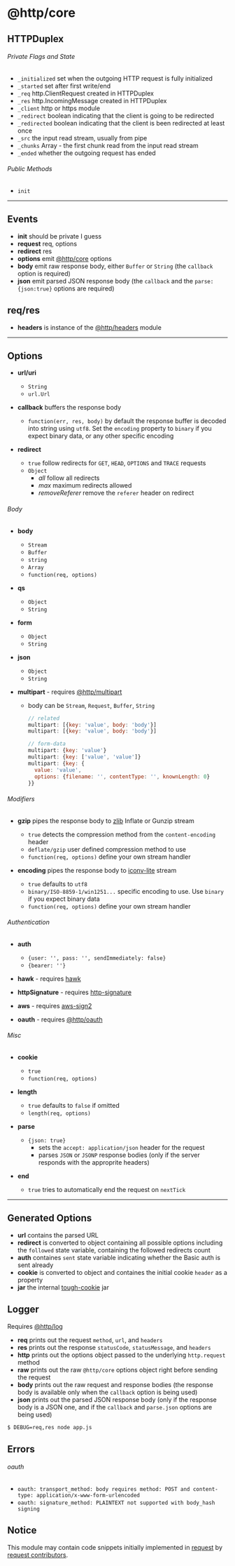 
# @http/core

## HTTPDuplex

###### Private Flags and State

- `_initialized` set when the outgoing HTTP request is fully initialized
- `_started` set after first write/end
- `_req` http.ClientRequest created in HTTPDuplex
- `_res` http.IncomingMessage created in HTTPDuplex
- `_client` http or https module
- `_redirect` boolean indicating that the client is going to be redirected
- `_redirected` boolean indicating that the client is been redirected at least once
- `_src` the input read stream, usually from pipe
- `_chunks` Array - the first chunk read from the input read stream
- `_ended` whether the outgoing request has ended


###### Public Methods

  - `init`


---


## Events

- **init** should be private I guess
- **request** req, options
- **redirect** res
- **options** emit [@http/core][http-core] options
- **body** emit raw response body, either `Buffer` or `String` (the `callback` option is required)
- **json** emit parsed JSON response body (the `callback` and the `parse:{json:true}` options are required)

## req/res

- **headers** is instance of the [@http/headers][http-headers] module


---


## Options

- **url/uri**
  - `String`
  - `url.Url`

- **callback** buffers the response body
  - `function(err, res, body)` by default the response buffer is decoded into string using `utf8`. Set the `encoding` property to `binary` if you expect binary data, or any other specific encoding

- **redirect**
  - `true` follow redirects for `GET`, `HEAD`, `OPTIONS` and `TRACE` requests
  - `Object`
    - *all* follow all redirects
    - *max* maximum redirects allowed
    - *removeReferer* remove the `referer` header on redirect


###### Body

- **body**
  - `Stream`
  - `Buffer`
  - `string`
  - `Array`
  - `function(req, options)`

- **qs**
  - `Object`
  - `String`

- **form**
  - `Object`
  - `String`

- **json**
  - `Object`
  - `String`

- **multipart** - requires [@http/multipart][http-multipart]
  - body can be `Stream`, `Request`, `Buffer`, `String`
    ```js
    // related
    multipart: [{key: 'value', body: 'body'}]
    multipart: [{key: 'value', body: 'body'}]

    // form-data
    multipart: {key: 'value'}
    multipart: {key: ['value', 'value']}
    multipart: {key: {
      value: 'value',
      options: {filename: '', contentType: '', knownLength: 0}
    }}
    ```


###### Modifiers

- **gzip** pipes the response body to [zlib][zlib] Inflate or Gunzip stream
  - `true` detects the compression method from the `content-encoding` header
  - `deflate/gzip` user defined compression method to use
  - `function(req, options)` define your own stream handler

- **encoding** pipes the response body to [iconv-lite][iconv-lite] stream
  - `true` defaults to `utf8`
  - `binary/ISO-8859-1/win1251...` specific encoding to use. Use `binary` if you expect binary data
  - `function(req, options)` define your own stream handler


###### Authentication

- **auth**
  - `{user: '', pass: '', sendImmediately: false}`
  - `{bearer: ''}`

- **hawk** - requires [hawk][hawk]

- **httpSignature** - requires [http-signature][http-signature]

- **aws** - requires [aws-sign2][aws-sign2]

- **oauth** - requires [@http/oauth][http-oauth]


###### Misc

- **cookie**
  - `true`
  - `function(req, options)`

- **length**
  - `true` defaults to `false` if omitted
  - `length(req, options)`

- **parse**
  - `{json: true}`
    - sets the `accept: application/json` header for the request
    - parses `JSON` or `JSONP` response bodies (only if the server responds with the approprite headers)

- **end**
  - `true` tries to automatically end the request on `nextTick`


---


## Generated Options

- **url** contains the parsed URL
- **redirect** is converted to object containing all possible options including the `followed` state variable, containing the followed redirects count
- **auth** containes `sent` state variable indicating whether the Basic auth is sent already
- **cookie** is converted to object and containes the initial cookie `header` as a property
- **jar** the internal [tough-cookie][tough-cookie] jar


## Logger

Requires [@http/log][http-log]

- **req** prints out the request `method`, `url`, and `headers`
- **res** prints out the response `statusCode`, `statusMessage`, and `headers`
- **http** prints out the options object passed to the underlying `http.request` method
- **raw** prints out the raw `@http/core` options object right before sending the request
- **body** prints out the raw request and response bodies (the response body is available only when the `callback` option is being used)
- **json** prints out the parsed JSON response body (only if the response body is a JSON one, and if the `callback` and `parse.json` options are being used)

```bash
$ DEBUG=req,res node app.js
```


## Errors

###### oauth

- `oauth: transport_method: body requires method: POST and content-type: application/x-www-form-urlencoded`
- `oauth: signature_method: PLAINTEXT not supported with body_hash signing`


## Notice

This module may contain code snippets initially implemented in [request][request] by [request contributors][request-contributors].


  [request]: https://github.com/request/request
  [request-contributors]: https://github.com/request/request/graphs/contributors
  [tough-cookie]: https://github.com/SalesforceEng/tough-cookie

  [iconv-lite]: https://www.npmjs.com/package/iconv-lite
  [zlib]: https://iojs.org/api/zlib.html
  [hawk]: https://github.com/hueniverse/hawk
  [aws-sign2]: https://github.com/request/aws-sign
  [http-signature]: https://github.com/joyent/node-http-signature
  [http-oauth]: https://github.com/node-http/oauth
  [http-multipart]: https://github.com/node-http/multipart
  [http-log]: https://github.com/node-http/log
  [http-headers]: https://github.com/node-http/headers
  [http-core]: https://github.com/node-http/core
